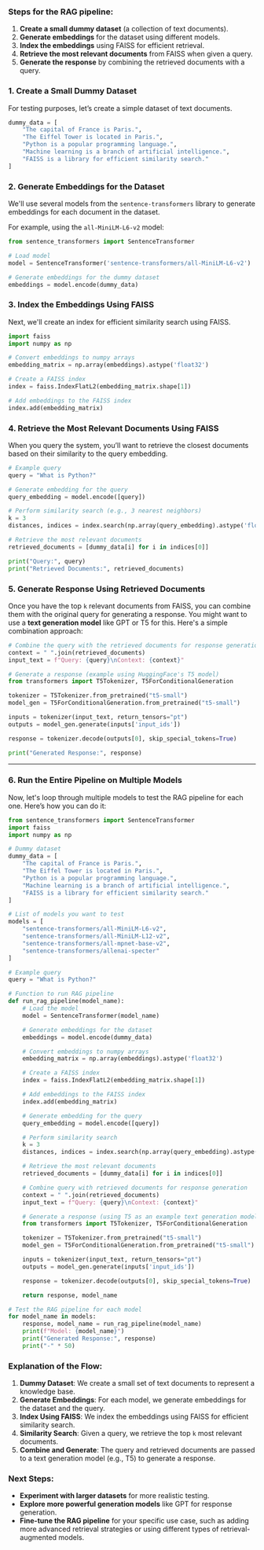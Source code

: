 ### Steps for the RAG pipeline:

1. **Create a small dummy dataset** (a collection of text documents).
2. **Generate embeddings** for the dataset using different models.
3. **Index the embeddings** using FAISS for efficient retrieval.
4. **Retrieve the most relevant documents** from FAISS when given a query.
5. **Generate the response** by combining the retrieved documents with a query.

### 1. **Create a Small Dummy Dataset**

For testing purposes, let’s create a simple dataset of text documents.

```python
dummy_data = [
    "The capital of France is Paris.",
    "The Eiffel Tower is located in Paris.",
    "Python is a popular programming language.",
    "Machine learning is a branch of artificial intelligence.",
    "FAISS is a library for efficient similarity search."
]
```

### 2. **Generate Embeddings for the Dataset**

We'll use several models from the `sentence-transformers` library to generate embeddings for each document in the dataset.

For example, using the `all-MiniLM-L6-v2` model:

```python
from sentence_transformers import SentenceTransformer

# Load model
model = SentenceTransformer('sentence-transformers/all-MiniLM-L6-v2')

# Generate embeddings for the dummy dataset
embeddings = model.encode(dummy_data)
```

### 3. **Index the Embeddings Using FAISS**

Next, we'll create an index for efficient similarity search using FAISS.

```python
import faiss
import numpy as np

# Convert embeddings to numpy arrays
embedding_matrix = np.array(embeddings).astype('float32')

# Create a FAISS index
index = faiss.IndexFlatL2(embedding_matrix.shape[1])

# Add embeddings to the FAISS index
index.add(embedding_matrix)
```

### 4. **Retrieve the Most Relevant Documents Using FAISS**

When you query the system, you’ll want to retrieve the closest documents based on their similarity to the query embedding.

```python
# Example query
query = "What is Python?"

# Generate embedding for the query
query_embedding = model.encode([query])

# Perform similarity search (e.g., 3 nearest neighbors)
k = 3
distances, indices = index.search(np.array(query_embedding).astype('float32'), k)

# Retrieve the most relevant documents
retrieved_documents = [dummy_data[i] for i in indices[0]]

print("Query:", query)
print("Retrieved Documents:", retrieved_documents)
```

### 5. **Generate Response Using Retrieved Documents**

Once you have the top `k` relevant documents from FAISS, you can combine them with the original query for generating a response. You might want to use a **text generation model** like GPT or T5 for this. Here's a simple combination approach:

```python
# Combine the query with the retrieved documents for response generation
context = " ".join(retrieved_documents)
input_text = f"Query: {query}\nContext: {context}"

# Generate a response (example using HuggingFace's T5 model)
from transformers import T5Tokenizer, T5ForConditionalGeneration

tokenizer = T5Tokenizer.from_pretrained("t5-small")
model_gen = T5ForConditionalGeneration.from_pretrained("t5-small")

inputs = tokenizer(input_text, return_tensors="pt")
outputs = model_gen.generate(inputs['input_ids'])

response = tokenizer.decode(outputs[0], skip_special_tokens=True)

print("Generated Response:", response)
```

---

### 6. **Run the Entire Pipeline on Multiple Models**

Now, let's loop through multiple models to test the RAG pipeline for each one. Here’s how you can do it:

```python
from sentence_transformers import SentenceTransformer
import faiss
import numpy as np

# Dummy dataset
dummy_data = [
    "The capital of France is Paris.",
    "The Eiffel Tower is located in Paris.",
    "Python is a popular programming language.",
    "Machine learning is a branch of artificial intelligence.",
    "FAISS is a library for efficient similarity search."
]

# List of models you want to test
models = [
    "sentence-transformers/all-MiniLM-L6-v2",
    "sentence-transformers/all-MiniLM-L12-v2",
    "sentence-transformers/all-mpnet-base-v2",
    "sentence-transformers/allenai-specter"
]

# Example query
query = "What is Python?"

# Function to run RAG pipeline
def run_rag_pipeline(model_name):
    # Load the model
    model = SentenceTransformer(model_name)

    # Generate embeddings for the dataset
    embeddings = model.encode(dummy_data)

    # Convert embeddings to numpy arrays
    embedding_matrix = np.array(embeddings).astype('float32')

    # Create a FAISS index
    index = faiss.IndexFlatL2(embedding_matrix.shape[1])

    # Add embeddings to the FAISS index
    index.add(embedding_matrix)

    # Generate embedding for the query
    query_embedding = model.encode([query])

    # Perform similarity search
    k = 3
    distances, indices = index.search(np.array(query_embedding).astype('float32'), k)

    # Retrieve the most relevant documents
    retrieved_documents = [dummy_data[i] for i in indices[0]]

    # Combine query with retrieved documents for response generation
    context = " ".join(retrieved_documents)
    input_text = f"Query: {query}\nContext: {context}"

    # Generate a response (using T5 as an example text generation model)
    from transformers import T5Tokenizer, T5ForConditionalGeneration

    tokenizer = T5Tokenizer.from_pretrained("t5-small")
    model_gen = T5ForConditionalGeneration.from_pretrained("t5-small")

    inputs = tokenizer(input_text, return_tensors="pt")
    outputs = model_gen.generate(inputs['input_ids'])

    response = tokenizer.decode(outputs[0], skip_special_tokens=True)

    return response, model_name

# Test the RAG pipeline for each model
for model_name in models:
    response, model_name = run_rag_pipeline(model_name)
    print(f"Model: {model_name}")
    print("Generated Response:", response)
    print("-" * 50)
```

### Explanation of the Flow:

1. **Dummy Dataset**: We create a small set of text documents to represent a knowledge base.
2. **Generate Embeddings**: For each model, we generate embeddings for the dataset and the query.
3. **Index Using FAISS**: We index the embeddings using FAISS for efficient similarity search.
4. **Similarity Search**: Given a query, we retrieve the top `k` most relevant documents.
5. **Combine and Generate**: The query and retrieved documents are passed to a text generation model (e.g., T5) to generate a response.

### Next Steps:

* **Experiment with larger datasets** for more realistic testing.
* **Explore more powerful generation models** like GPT for response generation.
* **Fine-tune the RAG pipeline** for your specific use case, such as adding more advanced retrieval strategies or using different types of retrieval-augmented models.


